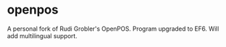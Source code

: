 # openpos
A personal fork of Rudi Grobler's OpenPOS.
Program upgraded to EF6. Will add multilingual support.
